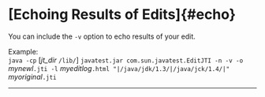 
# [Echoing Results of Edits]{#echo}

You can include the `-v` option to echo results of your edit.

Example:\
`java -cp` \[*jt_dir* `/lib/`\] `javatest.jar com.sun.javatest.EditJTI -n -v -o` *mynewl*`.jti -l`
*myeditlog*`.html "|/java/jdk/1.3/|/java/jck/1.4/|"` *myoriginal*`.jti`

----------------------------------------------------------------------------------------------------


